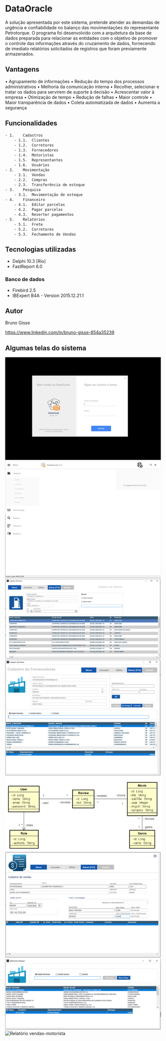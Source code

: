 # DataOracle
A solução apresentada por este sistema, pretende atender as demandas de urgência e confiabilidade no balanço das movimentações do representante Petrotorque.
O programa foi desenvolvido com a arquitetura da base de dados preparada para relacionar as entidades com o objetivo de promover o controle das informações através do cruzamento de dados, fornecendo de imediato relatórios solicitados de registros que foram previamente armazenados.


## Vantagens
•	Agrupamento de informações 
•	Redução do tempo dos processos administrativos
•	Melhoria da comunicação interna
•	Recolher, selecionar e tratar os dados para servirem de suporte à decisão
•	Acrescentar valor à empresa
•	Otimização de tempo
•	Redução de falhas
•	Maior controle
•	Maior transparência de dados
•	Coleta automatizada de dados
•	Aumenta a segurança


## Funcionalidades
    - 1.	Cadastros
        - 1.1.	Clientes
        - 1.2.	Corretores
        - 1.3.	Fornecedores
        - 1.4.	Motoristas
        - 1.5.	Representantes
        - 1.6.	Usuários
    - 2.	Movimentação
        - 2.1.	Vendas
        - 2.2.	Compras
        - 2.3.	Transferência de estoque
    - 3.	Pesquisa
        - 3.1.	Movimentação de estoque
    - 4.	Financeiro
        - 4.1.	Editar parcelas
        - 4.2.	Pagar parcelas	
        - 4.3.	Reverter pagamentos
    - 5.	Relatórios
        - 5.1.	Frete
        - 5.2.	Corretores
        - 5.3.	Fechamento de Vendas

## Tecnologias utilizadas
- Delphi 10.3 [Rio]
- FastReport 6.0
### Banco de dados
- Firebird 2.5
- IBExpert B4A - Version 2015.12.21.1

## Autor

Bruno Gisse

https://www.linkedin.com/in/bruno-gisse-854a35239


## Algumas telas do sistema
![Login](https://github.com/brunogisse/assets/blob/main/DataOracle/Login.png)
![Principal](https://github.com/brunogisse/assets/blob/main/DataOracle/Principal.png)
![Cadastro de clientes](https://github.com/brunogisse/assets/blob/main/DataOracle/Cadastro%20de%20clientes.png)
![Cadastro de Fornecedores](https://github.com/brunogisse/assets/blob/main/DataOracle/Cadastro%20de%20Fornecedores.png)
![Modelo Conceitual](https://github.com/brunogisse/assets/blob/main/movieflix/modelo-conceitual.png)
![Vendas](https://github.com/brunogisse/assets/blob/main/DataOracle/Venda.png)
![Selecionar estoque venda](https://github.com/brunogisse/assets/blob/main/DataOracle/Selecionar%20Estoque.png)
![Relatório vendas-motorista](https://github.com/brunogisse/assets/blob/main/DataOracle/Relat%C3%B3rio%20vendas-motorista.png)

